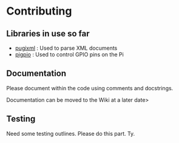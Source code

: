 Contributing
============

## Libraries in use so far

- [pugixml](https://pugixml.org/) : Used to parse XML documents
- [pigpio](http://abyz.me.uk/rpi/pigpio/) : Used to control GPIO pins on the Pi

## Documentation
Please document within the code using comments and docstrings.

Documentation can be moved to the Wiki at a later date>

## Testing
Need some testing outlines. Please do this part. Ty.
